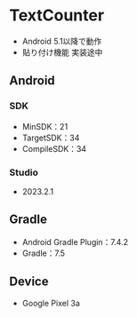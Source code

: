 # TextCounter
- Android 5.1以降で動作
- 貼り付け機能 実装途中
## Android 
### SDK 
- MinSDK：21
- TargetSDK：34
- CompileSDK：34
### Studio
- 2023.2.1
## Gradle
- Android Gradle Plugin：7.4.2
- Gradle：7.5
## Device
- Google Pixel 3a
